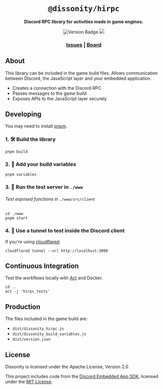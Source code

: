 <div align="center">

  <h1><code>@dissonity/hirpc</code></h1>

  <strong>Discord RPC library for activities made in game engines.</strong>

  <p>
    <img src="https://img.shields.io/badge/dynamic/json?url=https%3A%2F%2Fraw.githubusercontent.com%2FFurnyr%2FDissonity%2Frefs%2Fheads%2Fdev%2Fhirpc%2Fpackage.json&query=version&prefix=v&label=version&color=yellow" alt="Version Badge" />
    <img src="https://img.shields.io/github/actions/workflow/status/Furnyr/Dissonity/hirpc.yaml">
  </p>

  <h3>
    <a href="https://github.com/Furnyr/Dissonity/issues">Issues</a>
    <span> | </span>
    <a href="https://github.com/users/Furnyr/projects/2">Board</a>
  </h3>
</div>

## About

This library can be included in the game build files. Allows communication between Discord, the JavaScript layer and your embedded application.

- Creates a connection with the Discord RPC
- Passes messages to the game build
- Exposes APIs to the JavaScript layer securely

## Developing

You may need to install [pnpm](https://pnpm.io).

### 1. 🛠️ Build the library
```
pnpm build
```

### 2. 🧩 Add your build variables
```
pnpm variables
```

### 3. 🔌 Run the test server in `./www`

###### Test exposed functions in `./www/src/client`

```
cd ./www
pnpm start
```

### 4. 🔬 Use a tunnel to test inside the Discord client

If you're using [cloudflared](https://developers.cloudflare.com/cloudflare-one/connections/connect-networks/get-started/create-local-tunnel/#1-download-and-install-cloudflared):
```
cloudflared tunnel --url http://localhost:3000
```

## Continuous Integration

Test the workflows locally with [Act](https://github.com/nektos/act) and Docker.

```
cd ..
act -j 'hirpc_tests'
```

## Production

The files included in the game build are:

- `dist/dissonity_hirpc.js`
- `dist/dissonity_build_variables.js`
- `dist/version.json`

## License

Dissonity is licensed under the Apache License, Version 2.0

This project includes code from the [Discord Embedded App SDK](https://github.com/discord/embedded-app-sdk), licensed under the [MIT License](MIT_LICENSE.md).